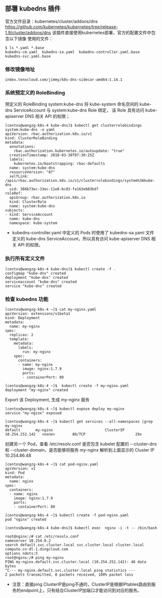 ## 部署 kubedns 插件
官方文件目录：kubernetes/cluster/addons/dns
https://github.com/kubernetes/kubernetes/tree/release-1.9/cluster/addons/dns
该插件直接使用kubernetes部署，官方的配置文件中包含以下镜像
使用的文件：
```
$ ls *.yaml *.base
kubedns-cm.yaml  kubedns-sa.yaml  kubedns-controller.yaml.base  kubedns-svc.yaml.base
```

### 修改镜像地址
```
index.tenxcloud.com/jimmy/k8s-dns-sidecar-amd64:1.14.1
```

### 系统预定义的 RoleBinding
预定义的 RoleBinding system:kube-dns 将 kube-system 命名空间的 kube-dns ServiceAccount 与 system:kube-dns Role 绑定， 该 Role 具有访问 kube-apiserver DNS 相关 API 的权限；
```
[centos@wangzg-k8s-4 kube-dns]$ kubectl get clusterrolebindings system:kube-dns -o yaml
apiVersion: rbac.authorization.k8s.io/v1
kind: ClusterRoleBinding
metadata:
  annotations:
    rbac.authorization.kubernetes.io/autoupdate: "true"
  creationTimestamp: 2018-03-30T07:30:25Z
  labels:
    kubernetes.io/bootstrapping: rbac-defaults
  name: system:kube-dns
  resourceVersion: "87"
  selfLink: /apis/rbac.authorization.k8s.io/v1/clusterrolebindings/system%3Akube-dns
  uid: 366b73ec-33ec-11e8-bc03-fa163e603bd7
roleRef:
  apiGroup: rbac.authorization.k8s.io
  kind: ClusterRole
  name: system:kube-dns
subjects:
- kind: ServiceAccount
  name: kube-dns
  namespace: kube-system
```
- kubedns-controller.yaml 中定义的 Pods 时使用了 kubedns-sa.yaml 文件定义的 kube-dns ServiceAccount，所以具有访问 kube-apiserver DNS 相关 API 的权限。

### 执行所有定义文件
```
[centos@wangzg-k8s-4 kube-dns]$ kubectl create -f .
configmap "kube-dns" created
deployment "kube-dns" created
serviceaccount "kube-dns" created
service "kube-dns" created
```

### 检查 kubedns 功能
```
[centos@wangzg-k8s-4 ~]$ cat my-nginx.yaml 
apiVersion: extensions/v1beta1
kind: Deployment
metadata:
  name: my-nginx
spec:
  replicas: 2
  template:
    metadata:
      labels:
        run: my-nginx
    spec:
      containers:
      - name: my-nginx
        image: nginx:1.7.9
        ports:
        - containerPort: 80

[centos@wangzg-k8s-4 ~]$  kubectl create -f my-nginx.yaml
deployment "my-nginx" created

```
Export 该 Deployment, 生成 my-nginx 服务
```
[centos@wangzg-k8s-4 ~]$ kubectl expose deploy my-nginx
service "my-nginx" exposed

[centos@wangzg-k8s-4 ~]$ kubectl get services --all-namespaces |grep my-nginx
default       my-nginx                        ClusterIP      10.254.252.142   <none>        80/TCP                       29s

```
创建另一个 Pod，查看 /etc/resolv.conf 是否包含 kubelet 配置的 --cluster-dns 和 --cluster-domain，是否能够将服务 my-nginx 解析到上面显示的 Cluster IP 10.254.86.48
```
[centos@wangzg-k8s-4 ~]$ cat pod-nginx.yaml 
apiVersion: v1
kind: Pod
metadata:
  name: nginx
spec:
  containers:
  - name: nginx
    image: nginx:1.7.9
    ports:
    - containerPort: 80

[centos@wangzg-k8s-4 ~]$ kubectl create -f pod-nginx.yaml
pod "nginx" created

[centos@wangzg-k8s-4 kube-dns]$ kubectl exec  nginx -i -t -- /bin/bash

root@nginx:/# cat /etc/resolv.conf 
nameserver 10.254.0.2
search default.svc.cluster.local svc.cluster.local cluster.local compute.cn-dl-1.dingcloud.com
options ndots:5
root@nginx:/# ping my-nginx
PING my-nginx.default.svc.cluster.local (10.254.252.142): 48 data bytes
^C--- my-nginx.default.svc.cluster.local ping statistics ---
2 packets transmitted, 0 packets received, 100% packet loss
```
- 注意：直接ping ClusterIP是ping不通的，ClusterIP是根据IPtables路由到服务的endpoint上，只有结合ClusterIP加端口才能访问到对应的服务。
